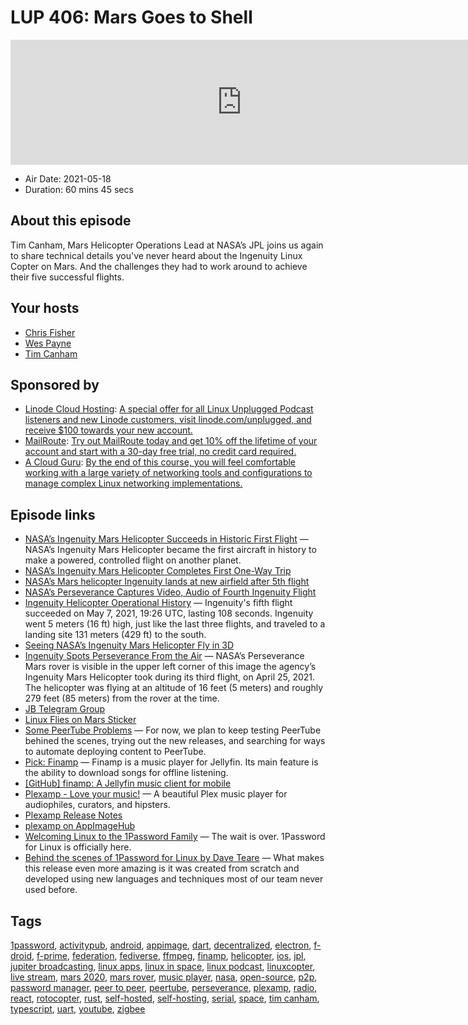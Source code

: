 # LUP 406: Mars Goes to Shell

<iframe src="https://player.fireside.fm/v2/RUkczH-V+ME2OFyOv?theme=dark" width="740" height="200" frameborder="0" scrolling="no"></iframe>

* Air Date: 2021-05-18
* Duration: 60 mins 45 secs

## About this episode

Tim Canham, Mars Helicopter Operations Lead at NASA’s JPL joins us again to share technical details you've never heard about the Ingenuity Linux Copter on Mars. And the challenges they had to work around to achieve their five successful flights.

## Your hosts
* [Chris Fisher](https://linuxunplugged.com/hosts/chrislas)
* [Wes Payne](https://linuxunplugged.com/hosts/wes)
* [Tim Canham](https://linuxunplugged.com/guests/timcanham)

## Sponsored by

  * [Linode Cloud Hosting](https://linode.com/unplugged): [A special offer for all Linux Unplugged Podcast listeners and new Linode customers, visit linode.com/unplugged, and receive $100 towards your new account. ](https://linode.com/unplugged)
  * [MailRoute](http://mailroute.net/linux): [Try out MailRoute today and get 10% off the lifetime of your account and start with a 30-day free trial, no credit card required.](http://mailroute.net/linux)
  * [A Cloud Guru](https://linuxacademy.com/cp/modules/view/id/262/?utm_source=jupiter&utm_medium=cpc): [By the end of this course, you will feel comfortable working with a large variety of networking tools and configurations to manage complex Linux networking implementations.](https://linuxacademy.com/cp/modules/view/id/262/?utm_source=jupiter&utm_medium=cpc)



## Episode links

  * [NASA’s Ingenuity Mars Helicopter Succeeds in Historic First Flight](https://www.nasa.gov/press-release/nasa-s-ingenuity-mars-helicopter-succeeds-in-historic-first-flight "NASA’s Ingenuity Mars Helicopter Succeeds in Historic First Flight") — NASA’s Ingenuity Mars Helicopter became the first aircraft in history to make a powered, controlled flight on another planet.
  * [NASA’s Ingenuity Mars Helicopter Completes First One-Way Trip](https://www.nasa.gov/feature/jpl/nasa-s-ingenuity-mars-helicopter-completes-first-one-way-trip "NASA’s Ingenuity Mars Helicopter Completes First One-Way Trip")
  * [NASA’s Mars helicopter Ingenuity lands at new airfield after 5th flight](https://www.space.com/mars-helicopter-ingenuity-fifth-flight-new-airfield "NASA’s Mars helicopter Ingenuity lands at new airfield after 5th flight")
  * [NASA’s Perseverance Captures Video, Audio of Fourth Ingenuity Flight](https://mars.nasa.gov/news/8941/nasas-perseverance-captures-video-audio-of-fourth-ingenuity-flight/ "NASA’s Perseverance Captures Video, Audio of Fourth Ingenuity Flight")
  * [Ingenuity Helicopter Operational History](https://en.wikipedia.org/wiki/Ingenuity_\(helicopter\)#Operational_history "Ingenuity Helicopter Operational History") — Ingenuity's fifth flight succeeded on May 7, 2021, 19:26 UTC, lasting 108 seconds. Ingenuity went 5 meters (16 ft) high, just like the last three flights, and traveled to a landing site 131 meters (429 ft) to the south.
  * [Seeing NASA’s Ingenuity Mars Helicopter Fly in 3D](https://www.nasa.gov/feature/jpl/seeing-nasa-s-ingenuity-mars-helicopter-fly-in-3d "Seeing NASA’s Ingenuity Mars Helicopter Fly in 3D")
  * [Ingenuity Spots Perseverance From the Air](https://mars.nasa.gov/resources/25862/ingenuity-spots-perseverance-from-the-air/ "Ingenuity Spots Perseverance From the Air") — NASA’s Perseverance Mars rover is visible in the upper left corner of this image the agency’s Ingenuity Mars Helicopter took during its third flight, on April 25, 2021. The helicopter was flying at an altitude of 16 feet (5 meters) and roughly 279 feet (85 meters) from the rover at the time.
  * [JB Telegram Group](http://jupiterbroadcasting.com/telegram "JB Telegram Group")
  * [Linux Flies on Mars Sticker](https://www.jupitergarage.com/product/linux-flies-on-mars-sticker "Linux Flies on Mars Sticker")
  * [Some PeerTube Problems](https://jupiter.tube/ "Some PeerTube Problems") — For now, we plan to keep testing PeerTube behined the scenes, trying out the new releases, and searching for ways to automate deploying content to PeerTube.
  * [Pick: Finamp](https://f-droid.org/en/packages/com.unicornsonlsd.finamp/ "Pick: Finamp") — Finamp is a music player for Jellyfin. Its main feature is the ability to download songs for offline listening.
  * [[GitHub] finamp: A Jellyfin music client for mobile](https://github.com/UnicornsOnLSD/finamp "\[GitHub\] finamp: A Jellyfin music client for mobile")
  * [Plexamp - Love your music!](https://plexamp.com/ "Plexamp - Love your music!") — A beautiful Plex music player for audiophiles, curators, and hipsters.
  * [Plexamp Release Notes](https://forums.plex.tv/t/plexamp-release-notes/221280/27 "Plexamp Release Notes")
  * [plexamp on AppImageHub](https://appimage.github.io/plexamp/ "plexamp on AppImageHub")
  * [Welcoming Linux to the 1Password Family](https://blog.1password.com/welcoming-linux-to-the-1password-family/ "Welcoming Linux to the 1Password Family") — The wait is over. 1Password for Linux is officially here.
  * [Behind the scenes of 1Password for Linux by Dave Teare](https://dteare.medium.com/behind-the-scenes-of-1password-for-linux-d59b19143a23 "Behind the scenes of 1Password for Linux by Dave Teare") — What makes this release even more amazing is it was created from scratch and developed using new languages and techniques most of our team never used before.



## Tags

[1password](https://linuxunplugged.com/tags/1password), [activitypub](https://linuxunplugged.com/tags/activitypub), [android](https://linuxunplugged.com/tags/android), [appimage](https://linuxunplugged.com/tags/appimage), [dart](https://linuxunplugged.com/tags/dart), [decentralized](https://linuxunplugged.com/tags/decentralized), [electron](https://linuxunplugged.com/tags/electron), [f-droid](https://linuxunplugged.com/tags/f-droid), [f-prime](https://linuxunplugged.com/tags/f-prime), [federation](https://linuxunplugged.com/tags/federation), [fediverse](https://linuxunplugged.com/tags/fediverse), [ffmpeg](https://linuxunplugged.com/tags/ffmpeg), [finamp](https://linuxunplugged.com/tags/finamp), [helicopter](https://linuxunplugged.com/tags/helicopter), [ios](https://linuxunplugged.com/tags/ios), [jpl](https://linuxunplugged.com/tags/jpl), [jupiter broadcasting](https://linuxunplugged.com/tags/jupiter%20broadcasting), [linux apps](https://linuxunplugged.com/tags/linux%20apps), [linux in space](https://linuxunplugged.com/tags/linux%20in%20space), [linux podcast](https://linuxunplugged.com/tags/linux%20podcast), [linuxcopter](https://linuxunplugged.com/tags/linuxcopter), [live stream](https://linuxunplugged.com/tags/live%20stream), [mars 2020](https://linuxunplugged.com/tags/mars%202020), [mars rover](https://linuxunplugged.com/tags/mars%20rover), [music player](https://linuxunplugged.com/tags/music%20player), [nasa](https://linuxunplugged.com/tags/nasa), [open-source](https://linuxunplugged.com/tags/open-source), [p2p](https://linuxunplugged.com/tags/p2p), [password manager](https://linuxunplugged.com/tags/password%20manager), [peer to peer](https://linuxunplugged.com/tags/peer%20to%20peer), [peertube](https://linuxunplugged.com/tags/peertube), [perseverance](https://linuxunplugged.com/tags/perseverance), [plexamp](https://linuxunplugged.com/tags/plexamp), [radio](https://linuxunplugged.com/tags/radio), [react](https://linuxunplugged.com/tags/react), [rotocopter](https://linuxunplugged.com/tags/rotocopter), [rust](https://linuxunplugged.com/tags/rust), [self-hosted](https://linuxunplugged.com/tags/self-hosted), [self-hosting](https://linuxunplugged.com/tags/self-hosting), [serial](https://linuxunplugged.com/tags/serial), [space](https://linuxunplugged.com/tags/space), [tim canham](https://linuxunplugged.com/tags/tim%20canham), [typescript](https://linuxunplugged.com/tags/typescript), [uart](https://linuxunplugged.com/tags/uart), [youtube](https://linuxunplugged.com/tags/youtube), [zigbee](https://linuxunplugged.com/tags/zigbee)
